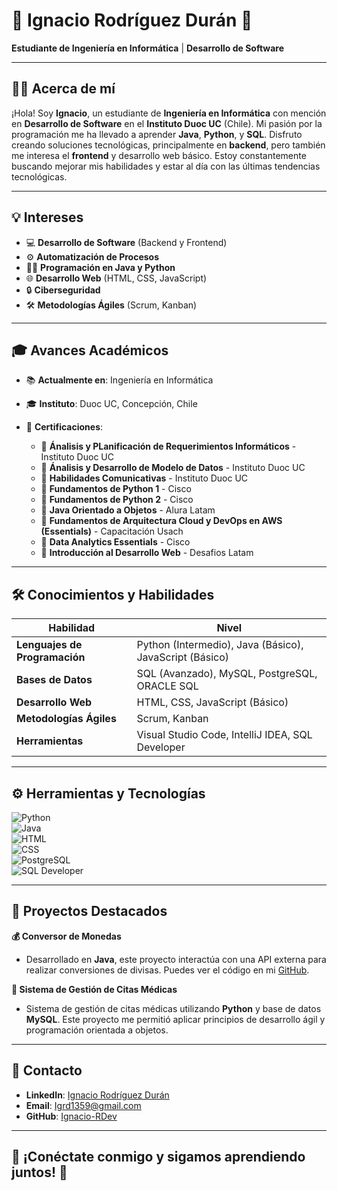 # 🌟 **Ignacio Rodríguez Durán** 🌟  
**Estudiante de Ingeniería en Informática** | **Desarrollo de Software**

---

## 👨‍💻 **Acerca de mí**  
¡Hola! Soy **Ignacio**, un estudiante de **Ingeniería en Informática** con mención en **Desarrollo de Software** en el **Instituto Duoc UC** (Chile). Mi pasión por la programación me ha llevado a aprender **Java**, **Python**, y **SQL**. Disfruto creando soluciones tecnológicas, principalmente en **backend**, pero también me interesa el **frontend** y desarrollo web básico. Estoy constantemente buscando mejorar mis habilidades y estar al día con las últimas tendencias tecnológicas.

---

## 💡 **Intereses**  
- 💻 **Desarrollo de Software** (Backend y Frontend)  
- ⚙️ **Automatización de Procesos**  
- 🧑‍💻 **Programación en Java y Python**  
- 🌐 **Desarrollo Web** (HTML, CSS, JavaScript)  
- 🔒 **Ciberseguridad**  
- 🛠 **Metodologías Ágiles** (Scrum, Kanban)

---

## 🎓 **Avances Académicos**  
- 📚 **Actualmente en**: Ingeniería en Informática
- 🎓 **Instituto**: Duoc UC, Concepción, Chile  
- 🏅 **Certificaciones**:
  
  - 🔖 **Ánalisis y PLanificación de Requerimientos Informáticos** - Instituto Duoc UC
  - 🔖 **Ánalisis y Desarrollo de Modelo de Datos** - Instituto Duoc UC
  - 🔖 **Habilidades Comunicativas** - Instituto Duoc UC
  - 🔖 **Fundamentos de Python 1** - Cisco  
  - 🔖 **Fundamentos de Python 2** - Cisco  
  - 🔖 **Java Orientado a Objetos** - Alura Latam  
  - 🔖 **Fundamentos de Arquitectura Cloud y DevOps en AWS (Essentials)** - Capacitación Usach
  - 🔖 **Data Analytics Essentials** - Cisco
  - 🔖 **Introducción al Desarrollo Web** - Desafios Latam
 
  

---

## 🛠 **Conocimientos y Habilidades**  

| **Habilidad**                  | **Nivel**                                       |
|---------------------------------|-------------------------------------------------|
| **Lenguajes de Programación**   | Python (Intermedio), Java (Básico), JavaScript (Básico) |
| **Bases de Datos**              | SQL (Avanzado), MySQL, PostgreSQL, ORACLE SQL   |
| **Desarrollo Web**              | HTML, CSS, JavaScript (Básico)                  |
| **Metodologías Ágiles**         | Scrum, Kanban                                   |
| **Herramientas**                | Visual Studio Code, IntelliJ IDEA, SQL Developer|

---

## ⚙️ **Herramientas y Tecnologías**  
![Python](https://img.shields.io/badge/-Python-3776AB?logo=python&logoColor=white)  
![Java](https://img.shields.io/badge/-Java-007396?logo=java&logoColor=white)  
![HTML](https://img.shields.io/badge/-HTML-E34F26?logo=html5&logoColor=white)  
![CSS](https://img.shields.io/badge/-CSS-1572B6?logo=css3&logoColor=white)  
![PostgreSQL](https://img.shields.io/badge/-PostgreSQL-336791?logo=postgresql&logoColor=white)  
![SQL Developer](https://img.shields.io/badge/-SQL%20Developer-FF5733?logo=oracle&logoColor=white)

---

## 🚀 **Proyectos Destacados**  
**💰 Conversor de Monedas**  
- Desarrollado en **Java**, este proyecto interactúa con una API externa para realizar conversiones de divisas. Puedes ver el código en mi [GitHub](https://github.com/Ignacio-RDev/ConversorDeMonedas).

**🏥 Sistema de Gestión de Citas Médicas**  
- Sistema de gestión de citas médicas utilizando **Python** y base de datos **MySQL**. Este proyecto me permitió aplicar principios de desarrollo ágil y programación orientada a objetos.

---

## 📲 **Contacto**  
- **LinkedIn**: [Ignacio Rodríguez Durán](https://www.linkedin.com/in/ignaciorodriguezduran/)  
- **Email**: [Igrd1359@gmail.com](mailto:Igrd1359@gmail.com)  
- **GitHub**: [Ignacio-RDev](https://github.com/Ignacio-RDev)

---

## 🌟 **¡Conéctate conmigo y sigamos aprendiendo juntos!** 🌟
